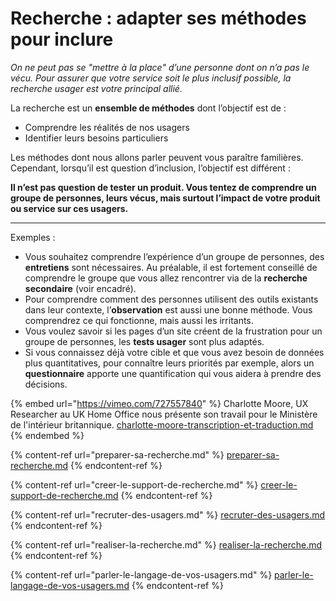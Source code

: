 # Recherche : adapter ses méthodes pour inclure

_On ne peut pas se "mettre à la place" d’une personne dont on n’a pas le vécu. Pour assurer que votre service soit le plus inclusif possible, la recherche usager est votre principal allié._

La recherche est un **ensemble de méthodes** dont l’objectif est de :

* Comprendre les réalités de nos usagers
* Identifier leurs besoins particuliers&#x20;

Les méthodes dont nous allons parler peuvent vous paraître familières. Cependant, lorsqu’il est question d’inclusion, l’objectif est différent :

**Il n’est pas question de tester un produit. Vous tentez de comprendre un groupe de personnes, leurs vécus, mais surtout l’impact de votre produit ou service sur ces usagers.**

****

Exemples :&#x20;

* Vous souhaitez comprendre l’expérience d’un groupe de personnes, des **entretiens** sont nécessaires. Au préalable, il est fortement conseillé de comprendre le groupe que vous allez rencontrer via de la **recherche secondaire** (voir encadré).&#x20;
* Pour comprendre comment des personnes utilisent des outils existants dans leur contexte, l’**observation** est aussi une bonne méthode. Vous comprendrez ce qui fonctionne, mais aussi les irritants.&#x20;
* Vous voulez savoir si les pages d’un site créent de la frustration pour un groupe de personnes, les **tests usager** sont plus adaptés.
* &#x20;Si vous connaissez déjà votre cible et que vous avez besoin de données plus quantitatives, pour connaître leurs priorités par exemple, alors un **questionnaire** apporte une quantification qui vous aidera à prendre des décisions.

{% embed url="https://vimeo.com/727557840" %}
Charlotte Moore, UX Researcher au UK Home Office nous présente son travail pour le Ministère de l'intérieur britannique. [charlotte-moore-transcription-et-traduction.md](charlotte-moore-transcription-et-traduction.md "mention")
{% endembed %}

{% content-ref url="preparer-sa-recherche.md" %}
[preparer-sa-recherche.md](preparer-sa-recherche.md)
{% endcontent-ref %}

{% content-ref url="creer-le-support-de-recherche.md" %}
[creer-le-support-de-recherche.md](creer-le-support-de-recherche.md)
{% endcontent-ref %}

{% content-ref url="recruter-des-usagers.md" %}
[recruter-des-usagers.md](recruter-des-usagers.md)
{% endcontent-ref %}

{% content-ref url="realiser-la-recherche.md" %}
[realiser-la-recherche.md](realiser-la-recherche.md)
{% endcontent-ref %}

{% content-ref url="parler-le-langage-de-vos-usagers.md" %}
[parler-le-langage-de-vos-usagers.md](parler-le-langage-de-vos-usagers.md)
{% endcontent-ref %}
